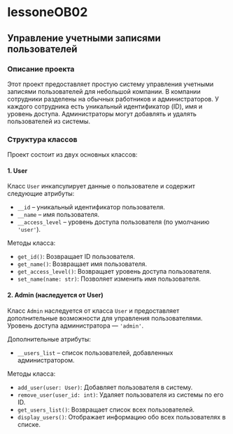 # lessoneOB02

## Управление учетными записями пользователей

### Описание проекта

Этот проект предоставляет простую систему управления учетными записями пользователей для небольшой компании. В компании сотрудники разделены на обычных работников и администраторов. У каждого сотрудника есть уникальный идентификатор (ID), имя и уровень доступа. Администраторы могут добавлять и удалять пользователей из системы.

### Структура классов

Проект состоит из двух основных классов:

#### 1. User

Класс `User` инкапсулирует данные о пользователе и содержит следующие атрибуты:

- `__id` – уникальный идентификатор пользователя.
- `__name` – имя пользователя.
- `__access_level` – уровень доступа пользователя (по умолчанию `'user'`).

Методы класса:

- `get_id()`: Возвращает ID пользователя.
- `get_name()`: Возвращает имя пользователя.
- `get_access_level()`: Возвращает уровень доступа пользователя.
- `set_name(name: str)`: Позволяет изменить имя пользователя.

#### 2. Admin (наследуется от User)

Класс `Admin` наследуется от класса `User` и предоставляет дополнительные возможности для управления пользователями. Уровень доступа администратора — `'admin'`.

Дополнительные атрибуты:

- `__users_list` – список пользователей, добавленных администратором.

Методы класса:

- `add_user(user: User)`: Добавляет пользователя в систему.
- `remove_user(user_id: int)`: Удаляет пользователя из системы по его ID.
- `get_users_list()`: Возвращает список всех пользователей.
- `display_users()`: Отображает информацию обо всех пользователях в списке.





